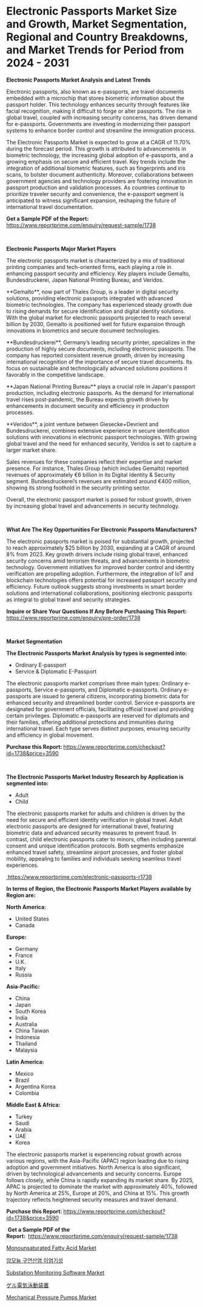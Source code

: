 <p><h1>Electronic Passports Market Size and Growth, Market Segmentation, Regional and Country Breakdowns, and Market Trends for Period from 2024 -  2031</h1></p><p><strong>Electronic Passports Market Analysis and Latest Trends</strong></p>
<p><p>Electronic passports, also known as e-passports, are travel documents embedded with a microchip that stores biometric information about the passport holder. This technology enhances security through features like facial recognition, making it difficult to forge or alter passports. The rise in global travel, coupled with increasing security concerns, has driven demand for e-passports. Governments are investing in modernizing their passport systems to enhance border control and streamline the immigration process.</p><p>The Electronic Passports Market is expected to grow at a CAGR of 11.70% during the forecast period. This growth is attributed to advancements in biometric technology, the increasing global adoption of e-passports, and a growing emphasis on secure and efficient travel. Key trends include the integration of additional biometric features, such as fingerprints and iris scans, to bolster document authenticity. Moreover, collaborations between government agencies and technology providers are fostering innovation in passport production and validation processes. As countries continue to prioritize traveler security and convenience, the e-passport segment is anticipated to witness significant expansion, reshaping the future of international travel documentation.</p></p>
<p><strong>Get a Sample PDF of the Report:&nbsp;</strong> <a href="https://www.reportprime.com/enquiry/request-sample/1738">https://www.reportprime.com/enquiry/request-sample/1738</a></p>
<p>&nbsp;</p>
<p><strong>Electronic Passports Major Market Players</strong></p>
<p><p>The electronic passports market is characterized by a mix of traditional printing companies and tech-oriented firms, each playing a role in enhancing passport security and efficiency. Key players include Gemalto, Bundesdruckerei, Japan National Printing Bureau, and Veridos.</p><p>**Gemalto**, now part of Thales Group, is a leader in digital security solutions, providing electronic passports integrated with advanced biometric technologies. The company has experienced steady growth due to rising demands for secure identification and digital identity solutions. With the global market for electronic passports projected to reach several billion by 2030, Gemalto is positioned well for future expansion through innovations in biometrics and secure document technologies.</p><p>**Bundesdruckerei**, Germany’s leading security printer, specializes in the production of highly secure documents, including electronic passports. The company has reported consistent revenue growth, driven by increasing international recognition of the importance of secure travel documents. Its focus on sustainable and technologically advanced solutions positions it favorably in the competitive landscape.</p><p>**Japan National Printing Bureau** plays a crucial role in Japan's passport production, including electronic passports. As the demand for international travel rises post-pandemic, the Bureau expects growth driven by enhancements in document security and efficiency in production processes.</p><p>**Veridos**, a joint venture between Giesecke+Devrient and Bundesdruckerei, combines extensive experience in secure identification solutions with innovations in electronic passport technologies. With growing global travel and the need for enhanced security, Veridos is set to capture a larger market share.</p><p>Sales revenues for these companies reflect their expertise and market presence. For instance, Thales Group (which includes Gemalto) reported revenues of approximately €6 billion in its Digital Identity & Security segment. Bundesdruckerei’s revenues are estimated around €400 million, showing its strong foothold in the security printing sector. </p><p>Overall, the electronic passport market is poised for robust growth, driven by increasing global travel and advancements in security technology.</p></p>
<p>&nbsp;</p>
<p><strong>What Are The Key Opportunities For Electronic Passports Manufacturers?</strong></p>
<p><p>The electronic passports market is poised for substantial growth, projected to reach approximately $25 billion by 2030, expanding at a CAGR of around 8% from 2023. Key growth drivers include rising global travel, enhanced security concerns amid terrorism threats, and advancements in biometric technology. Government initiatives for improved border control and identity verification are propelling adoption. Furthermore, the integration of IoT and blockchain technologies offers potential for increased passport security and efficiency. Future outlook suggests strong investments in smart border solutions and international collaborations, positioning electronic passports as integral to global travel and security strategies.</p></p>
<p><strong>Inquire or Share Your Questions If Any Before Purchasing This Report:</strong> <a href="https://www.reportprime.com/enquiry/pre-order/1738">https://www.reportprime.com/enquiry/pre-order/1738</a></p>
<p>&nbsp;</p>
<p><strong>Market Segmentation</strong></p>
<p><strong>The Electronic Passports Market Analysis by types is segmented into:</strong></p>
<p><ul><li>Ordinary E-passport</li><li>Service & Diplomatic E-Passport</li></ul></p>
<p><p>The electronic passports market comprises three main types: Ordinary e-passports, Service e-passports, and Diplomatic e-passports. Ordinary e-passports are issued to general citizens, incorporating biometric data for enhanced security and streamlined border control. Service e-passports are designated for government officials, facilitating official travel and providing certain privileges. Diplomatic e-passports are reserved for diplomats and their families, offering additional protections and immunities during international travel. Each type serves distinct purposes, ensuring security and efficiency in global movement.</p></p>
<p><strong>Purchase this Report:&nbsp;</strong><a href="https://www.reportprime.com/checkout?id=1738&price=3590">https://www.reportprime.com/checkout?id=1738&price=3590</a></p>
<p>&nbsp;</p>
<p><strong>The Electronic Passports Market Industry Research by Application is segmented into:</strong></p>
<p><ul><li>Adult</li><li>Child</li></ul></p>
<p><p>The electronic passports market for adults and children is driven by the need for secure and efficient identity verification in global travel. Adult electronic passports are designed for international travel, featuring biometric data and advanced security measures to prevent fraud. In contrast, child electronic passports cater to minors, often including parental consent and unique identification protocols. Both segments emphasize enhanced travel safety, streamline airport processes, and foster global mobility, appealing to families and individuals seeking seamless travel experiences.</p></p>
<p><a href="https://www.reportprime.com/electronic-passports-r1738">&nbsp;https://www.reportprime.com/electronic-passports-r1738</a></p>
<p><strong>In terms of Region, the Electronic Passports Market Players available by Region are:</strong></p>
<p>
    <p> <strong> North America: </strong>
        <ul>
            <li>United States</li>
            <li>Canada</li>
        </ul>
        </p> 
    <p> <strong> Europe: </strong>
        <ul>
            <li>Germany</li>
            <li>France</li>
            <li>U.K.</li>
            <li>Italy</li>
            <li>Russia</li>
        </ul>
        </p> 
    <p> <strong> Asia-Pacific: </strong>
        <ul>
            <li>China</li>
            <li>Japan</li>
            <li>South Korea</li>
            <li>India</li>
            <li>Australia</li>
            <li>China Taiwan</li>
            <li>Indonesia</li>
            <li>Thailand</li>
            <li>Malaysia</li>
        </ul>
        </p> 
    <p> <strong> Latin America: </strong>
        <ul>
            <li>Mexico</li>
            <li>Brazil</li>
            <li>Argentina Korea</li>
            <li>Colombia</li>
        </ul>
        </p> 
    <p> <strong> Middle East & Africa: </strong>
        <ul>
            <li>Turkey</li>
            <li>Saudi</li>
            <li>Arabia</li>
            <li>UAE</li>
            <li>Korea</li>
        </ul>
    </p>
    </p>
<p><p>The electronic passports market is experiencing robust growth across various regions, with the Asia-Pacific (APAC) region leading due to rising adoption and government initiatives. North America is also significant, driven by technological advancements and security concerns. Europe follows closely, while China is rapidly expanding its market share. By 2025, APAC is projected to dominate the market with approximately 40%, followed by North America at 25%, Europe at 20%, and China at 15%. This growth trajectory reflects heightened security measures and travel demand.</p></p>
<p><strong>Purchase this Report: </strong><a href="https://www.reportprime.com/checkout?id=1738&price=3590">https://www.reportprime.com/checkout?id=1738&price=3590</a></p>
<p>&nbsp;<strong>Get a Sample PDF of the Report:&nbsp;&nbsp;</strong><a href="https://www.reportprime.com/enquiry/request-sample/1738">https://www.reportprime.com/enquiry/request-sample/1738</a></p>
<p><strong></strong></p>
<p><p><a href="https://www.linkedin.com/pulse/monounsaturated-fatty-acid-market-share-new-trends-tdoyc?trackingId=3mUumvY%2FTMqoPbPfw2CpxQ%3D%3D">Monounsaturated Fatty Acid Market</a></p><p><a href="https://medium.com/@mujgankortalih/2024%EB%85%84%EB%B6%80%ED%84%B0-2031%EB%85%84%EA%B9%8C%EC%A7%80-4-5-%EC%9D%98-%EC%97%B0%ED%8F%89%EA%B7%A0-%EC%84%B1%EC%9E%A5%EB%A5%A0-cagr-%EB%A1%9C-%ED%99%95%EC%9E%A5%EB%90%98%EB%8A%94-%EC%95%94%EB%AA%A8%EB%8A%84-%EC%8B%9C%ED%8A%B8%EB%A0%88%EC%9D%B4%ED%8A%B8-%EC%9D%B4%EB%B6%80%EC%8B%9D-%EC%8B%9C%EC%9E%A5-%EA%B7%9C%EB%AA%A8%EC%97%90-%EB%8C%80%ED%95%9C-%ED%86%B5%EC%B0%B0%EB%A0%A5-012be4b6ffdf">암모늄 구연산염 이염기성</a></p><p><a href="https://issuu.com/reportprime-2/docs/substation-monitoring-software-mark_fbfd2ac99d9228">Substation Monitoring Software Market</a></p><p><a href="https://medium.com/@mk4cronn/%E3%82%B2%E3%83%AB%E9%9B%BB%E6%B0%97%E6%B3%B3%E5%8B%95%E8%A3%85%E7%BD%AE%E5%B8%82%E5%A0%B4%E3%81%AE%E9%80%B2%E5%8C%96-%E3%82%B0%E3%83%AD%E3%83%BC%E3%83%90%E3%83%AB%E3%83%88%E3%83%AC%E3%83%B3%E3%83%89%E3%81%A8%E5%9C%B0%E5%9F%9F%E3%81%AE%E5%8B%95%E5%90%91-2024%E5%B9%B4-2031%E5%B9%B4-ae9fcdf9444c">ゲル電気泳動装置</a></p><p><a href="https://medium.com/@mayekuhic78/what-innovations-and-market-trends-are-shaping-the-mechanical-pressure-pumps-market-6fce223678c2">Mechanical Pressure Pumps Market</a></p></p>